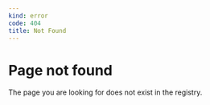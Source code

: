 ```yaml
---
kind: error
code: 404
title: Not Found
---
```

# Page not found

The page you are looking for does not exist in the registry.
